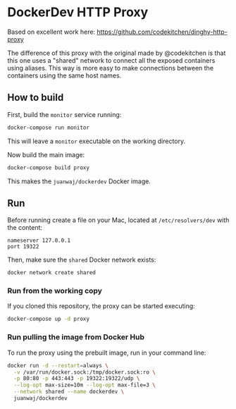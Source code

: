 # DockerDev HTTP Proxy

Based on excellent work here: https://github.com/codekitchen/dinghy-http-proxy

The difference of this proxy with the original made by @codekitchen is that this one uses a "shared" network to connect all the exposed containers using aliases. This way is more easy to make connections between the containers using the same host names.

## How to build

First, build the `monitor` service running:

```bash
docker-compose run monitor
```

This will leave a `monitor` executable on the working directory.

Now build the main image:

```bash
docker-compose build proxy
```

This makes the `juanwaj/dockerdev` Docker image.

## Run

Before running create a file on your Mac, located at `/etc/resolvers/dev` with the content:

```
nameserver 127.0.0.1
port 19322
```

Then, make sure the `shared` Docker network exists:

```bash
docker network create shared
```

### Run from the working copy

If you cloned this repository, the proxy can be started executing:

```bash
docker-compose up -d proxy
```

### Run pulling the image from Docker Hub

To run the proxy using the prebuilt image, run in your command line:

```bash
docker run -d --restart=always \
  -v /var/run/docker.sock:/tmp/docker.sock:ro \
  -p 80:80 -p 443:443 -p 19322:19322/udp \
  --log-opt max-size=10m --log-opt max-file=3 \
  --network shared --name dockerdev \
  juanwaj/dockerdev
```
